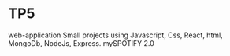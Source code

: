# TP5
web-application
Small projects using Javascript, Css, React, html, MongoDb, NodeJs, Express.
mySPOTIFY 2.0
